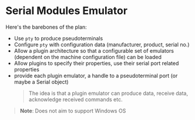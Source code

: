 # Serial Modules Emulator

Here's the barebones of the plan:
- Use `pty` to produce pseudoterminals
- Configure `pty` with configuration data (manufacturer, product, serial no.)
- Allow a plugin architecture so that a configurable set of emulators (dependent on the machine configuration file) can be loaded
- Allow plugins to specify their properties, use their serial port related properties
- provide each plugin emulator, a handle to a pseudoterminal port (or maybe a Serial object)
    > The idea is that a plugin emulator can produce data, receive data, acknowledge received commands etc.

> **Note**: Does not aim to support Windows OS
